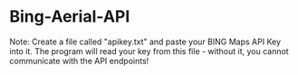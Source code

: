 # Bing-Aerial-API

Note: Create a file called "apikey.txt" and paste your BING Maps API Key into it. The program will read your key from this file - without it, you cannot communicate with the API endpoints!
